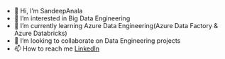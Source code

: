 - 👋 Hi, I’m SandeepAnala
- 👀 I’m interested in Big Data Engineering
- 🌱 I’m currently learning Azure Data Engineering(Azure Data Factory & Azure Databricks)
- 💞️ I’m looking to collaborate on Data Engineering projects
- 📫 How to reach me [LinkedIn](https://www.linkedin.com/in/sandeep-anala/)

<!---
SandeepAnala1/SandeepAnala1 is a ✨ special ✨ repository because its `README.md` (this file) appears on your GitHub profile.
You can click the Preview link to take a look at your changes.
--->

